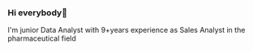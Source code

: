 ### Hi everybody👋
I'm junior Data Analyst with 9+years experience as Sales Analyst in the pharmaceutical field


